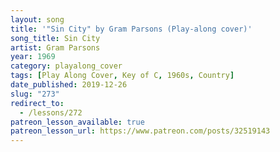 ```yaml
---
layout: song
title: '"Sin City" by Gram Parsons (Play-along cover)'
song_title: Sin City
artist: Gram Parsons
year: 1969
category: playalong_cover
tags: [Play Along Cover, Key of C, 1960s, Country]
date_published: 2019-12-26
slug: "273"
redirect_to:
  - /lessons/272
patreon_lesson_available: true
patreon_lesson_url: https://www.patreon.com/posts/32519143
---
```

